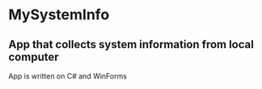 # MySystemInfo

## App that collects system information from local computer

App is written on C# and WinForms
